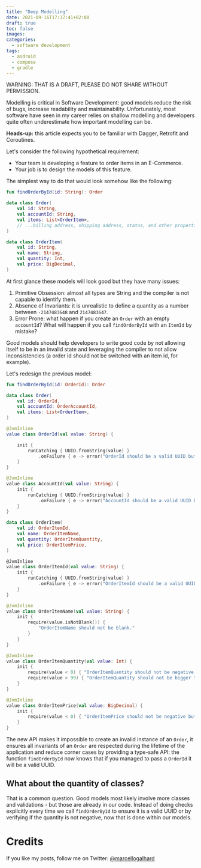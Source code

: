 ```yaml
---
title: "Deep Modelling"
date: 2021-09-16T17:37:41+02:00
draft: true
toc: false
images:
categories:
  - software development
tags:
  - android
  - compose
  - gradle
---
```


WARNING: THAT IS A DRAFT, PLEASE DO NOT SHARE WITHOUT PERMISSION.

Modelling is critical in Software Development: good models reduce the risk of bugs, increase readability and maintainability. Unfortunately, most software have seen in my career relies on shallow modelling and developers quite often underestimate how important modelling can be.

**Heads-up:** this article expects you to be familiar with Dagger, Retrofit and Coroutines.

Let's consider the following hypothetical requirement:
- Your team is developing a feature to order items in an E-Commerce.
- Your job is to design the models of this feature.

The simplest way to do that would look somehow like the following:

```kotlin
fun findOrderById(id: String): Order

data class Order(
    val id: String,
    val accountId: String,
    val items: List<OrderItem>,
    // ...billing address, shipping address, status, and other properties.
)

data class OrderItem(
    val id: String,
    val name: String,
    val quantity: Int,
    val price: BigDecimal,
)
```

At first glance these models will look good but they have many issues:
1. Primitive Obsession: almost all types are String and the compiler is not capable to identify them.
2. Absence of Invariants: it is unrealistic to define a quantity as a number between `-2147483648` and `2147483647`.
3. Error Prone: what happen if you create an `Order` with an empty `accountId`? What will happen if you call `findOrderById` with an `ItemId` by mistake?

Good models should help developers to write good code by not allowing itself to be in an invalid state and leveraging the compiler to not allow inconsistencies (a order id should not be switched with an item id, for example).

Let's redesign the previous model:

```kotlin
fun findOrderById(id: OrderId): Order

data class Order(
    val id: OrderId,
    val accountId: OrderAccountId,
    val items: List<OrderItem>,
)

@JvmInline
value class OrderId(val value: String) {

    init {
        runCatching { UUID.fromString(value) }
            .onFailure { e -> error("OrderId should be a valid UUID but found: $value.") }
    }
}

@JvmInline
value class AccountId(val value: String) {
    init {
        runCatching { UUID.fromString(value) }
            .onFailure { e -> error("AccountId should be a valid UUID but found: $value.") }
    }
}

data class OrderItem(
    val id: OrderItemId,
    val name: OrderItemName,
    val quantity: OrderItemQuantity,
    val price: OrderItemPrice,
)

@JvmInline
value class OrderItemId(val value: String) {
    init {
        runCatching { UUID.fromString(value) }
            .onFailure { e -> error("OrderItemId should be a valid UUID but found: $value.") }
    }
}

@JvmInline
value class OrderItemName(val value: String) {
    init {
        require(value.isNotBlank()) {
            "OrderItemName should not be blank."
        }
    }
}

@JvmInline
value class OrderItemQuantity(val value: Int) {
    init {
        require(value < 0) { "OrderItemQuantity should not be negative but found: $value." }
        require(value > 99) { "OrderItemQuantity should not be bigger than 99 but found: $value." }
    }
}

@JvmInline
value class OrderItemPrice(val value: BigDecimal) {
    init {
        require(value < 0) { "OrderItemPrice should not be negative but found: $value." }
    }
}
```

The new API makes it impossible to create an invalid instance of an `Order`, it ensures all invariants of an `Order` are respected during the lifetime of the application and reduce corner cases by providing a type-safe API: the function `findOrderById` now knows that if you managed to pass a `OrderId` it will be a valid UUID.

## What about the quantity of classes?

That is a common question. Good models most likely involve more classes and validations - but those are already in our code. Instead of doing checks explicitly every time we call `findOrderById` to ensure it is a valid UUID or by verifying if the quantity is not negative, now that is done within our models.

# Credits

If you like my posts, follow me on Twitter: [@marcellogalhard](https://twitter.com/marcellogalhard)